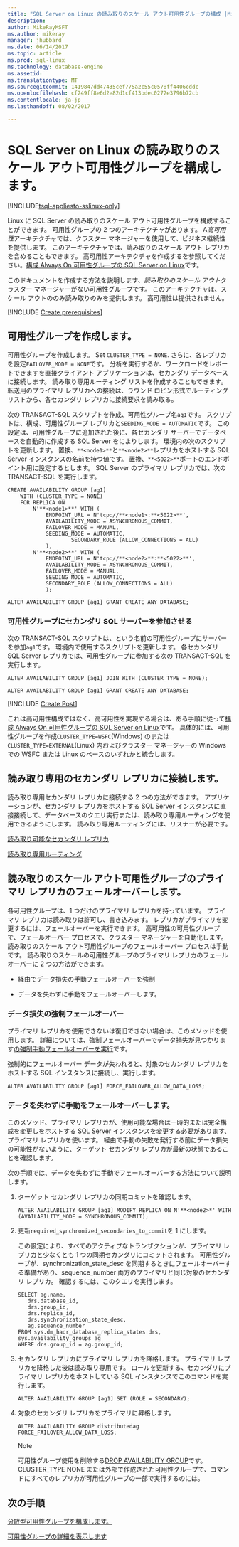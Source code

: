 ```yaml
---
title: "SQL Server on Linux の読み取りのスケール アウト可用性グループの構成 |Microsoft ドキュメント"
description: 
author: MikeRayMSFT
ms.author: mikeray
manager: jhubbard
ms.date: 06/14/2017
ms.topic: article
ms.prod: sql-linux
ms.technology: database-engine
ms.assetid: 
ms.translationtype: MT
ms.sourcegitcommit: 1419847dd47435cef775a2c55c0578ff4406cddc
ms.openlocfilehash: cf249ff8e6d2e82d1cf413bdec0272e3796b72cb
ms.contentlocale: ja-jp
ms.lasthandoff: 08/02/2017

---
```

# <a name="configure-read-scale-out-availability-group-for-sql-server-on-linux"></a>SQL Server on Linux の読み取りのスケール アウト可用性グループを構成します。

[!INCLUDE[tsql-appliesto-sslinux-only](../../docs/includes/tsql-appliesto-sslinux-only.md)]

Linux に SQL Server の読み取りのスケール アウト可用性グループを構成することができます。 可用性グループの 2 つのアーキテクチャがあります。 A*高可用性*アーキテクチャでは、クラスター マネージャーを使用して、ビジネス継続性を提供します。 このアーキテクチャでは、読み取りのスケール アウト レプリカを含めることもできます。 高可用性アーキテクチャを作成するを参照してください。[構成 Always On 可用性グループの SQL Server on Linux](sql-server-linux-availability-group-configure-ha.md)です。

このドキュメントを作成する方法を説明します、*読み取りのスケール アウト*クラスター マネージャーがない可用性グループです。 このアーキテクチャは、スケール アウトののみ読み取りのみを提供します。 高可用性は提供されません。

[!INCLUDE [Create prerequisites](../includes/ss-linux-cluster-availability-group-create-prereq.md)]

## <a name="create-the-availability-group"></a>可用性グループを作成します。

可用性グループを作成します。 Set `CLUSTER_TYPE = NONE`. さらに、各レプリカを設定`FAILOVER_MODE = NONE`です。 分析を実行するか、ワークロードをレポートできますを直接クライアント アプリケーションは、セカンダリ データベースに接続します。 読み取り専用ルーティング リストを作成することもできます。 転送用のプライマリ レプリカへの接続は、ラウンド ロビン形式でルーティング リストから、各セカンダリ レプリカに接続要求を読み取る。

次の TRANSACT-SQL スクリプトを作成、可用性グループ名`ag1`です。 スクリプトは、構成、可用性グループ レプリカと`SEEDING_MODE = AUTOMATIC`です。 この設定は、可用性グループに追加された後に、各セカンダリ サーバーでデータベースを自動的に作成する SQL Server をによりします。 環境内の次のスクリプトを更新します。 置換、`**<node1>**`と`**<node2>**`レプリカをホストする SQL Server インスタンスの名前を持つ値です。 置換、`**<5022>**`ポートのエンドポイント用に設定するとします。 SQL Server のプライマリ レプリカでは、次の TRANSACT-SQL を実行します。

```Transact-SQL
CREATE AVAILABILITY GROUP [ag1]
    WITH (CLUSTER_TYPE = NONE)
    FOR REPLICA ON
        N'**<node1>**' WITH (
            ENDPOINT_URL = N'tcp://**<node1>:**<5022>**',
            AVAILABILITY_MODE = ASYNCHRONOUS_COMMIT,
            FAILOVER_MODE = MANUAL,
            SEEDING_MODE = AUTOMATIC,
                    SECONDARY_ROLE (ALLOW_CONNECTIONS = ALL)
            ),
        N'**<node2>**' WITH ( 
            ENDPOINT_URL = N'tcp://**<node2>**:**<5022>**', 
            AVAILABILITY_MODE = ASYNCHRONOUS_COMMIT,
            FAILOVER_MODE = MANUAL,
            SEEDING_MODE = AUTOMATIC,
            SECONDARY_ROLE (ALLOW_CONNECTIONS = ALL)
            );
        
ALTER AVAILABILITY GROUP [ag1] GRANT CREATE ANY DATABASE;
```

### <a name="join-secondary-sql-servers-to-the-availability-group"></a>可用性グループにセカンダリ SQL サーバーを参加させる

次の TRANSACT-SQL スクリプトは、という名前の可用性グループにサーバーを参加`ag1`です。 環境内で使用するスクリプトを更新します。 各セカンダリ SQL Server レプリカでは、可用性グループに参加する次の TRANSACT-SQL を実行します。

```Transact-SQL
ALTER AVAILABILITY GROUP [ag1] JOIN WITH (CLUSTER_TYPE = NONE);
         
ALTER AVAILABILITY GROUP [ag1] GRANT CREATE ANY DATABASE;
```

[!INCLUDE [Create Post](../includes/ss-linux-cluster-availability-group-create-post.md)]

これは高可用性構成ではなく、高可用性を実現する場合は、ある手順に従って[構成 Always On 可用性グループの SQL Server on Linux](sql-server-linux-availability-group-configure-ha.md)です。 具体的には、可用性グループを作成`CLUSTER_TYPE=WSFC`(Windows) のまたは`CLUSTER_TYPE=EXTERNAL`(Linux) 内およびクラスター マネージャーの Windows での WSFC または Linux のペースのいずれかと統合します。

## <a name="connect-to-read-only-secondary-replicas"></a>読み取り専用のセカンダリ レプリカに接続します。

読み取り専用セカンダリ レプリカに接続する 2 つの方法ができます。 アプリケーションが、セカンダリ レプリカをホストする SQL Server インスタンスに直接接続して、データベースのクエリ実行または、読み取り専用ルーティングを使用できるようにします。 読み取り専用ルーティングには、リスナーが必要です。

[読み取り可能なセカンダリ レプリカ](../database-engine/availability-groups/windows/active-secondaries-readable-secondary-replicas-always-on-availability-groups.md)

[読み取り専用ルーティング](../database-engine/availability-groups/windows/listeners-client-connectivity-application-failover.md#ConnectToSecondary)

## <a name="fail-over-primary-replica-on-read-scale-out-availability-group"></a>読み取りのスケール アウト可用性グループのプライマリ レプリカのフェールオーバーします。

各可用性グループは、1 つだけのプライマリ レプリカを持っています。 プライマリ レプリカは読み取りは許可し、書き込みます。 レプリカがプライマリを変更するには、フェールオーバーを実行できます。 高可用性の可用性グループで、フェールオーバー プロセスで、クラスター マネージャーを自動化します。 読み取りのスケール アウト可用性グループのフェールオーバー プロセスは手動です。 読み取りのスケールの可用性グループのプライマリ レプリカのフェールオーバーに 2 つの方法ができます。

- 経由でデータ損失の手動フェールオーバーを強制

- データを失わずに手動をフェールオーバーします。

### <a name="forced-fail-over-with-data-loss"></a>データ損失の強制フェールオーバー

プライマリ レプリカを使用できないは復旧できない場合は、このメソッドを使用します。 詳細については、強制フェールオーバーでデータ損失が見つかります[の強制手動フェールオーバーを実行](../database-engine/availability-groups/windows/perform-a-forced-manual-failover-of-an-availability-group-sql-server.md)です。

強制的にフェールオーバー データが失われると、対象のセカンダリ レプリカをホストする SQL インスタンスに接続し、実行します。
```Transact-SQL
ALTER AVAILABILITY GROUP [ag1] FORCE_FAILOVER_ALLOW_DATA_LOSS;
```

### <a name="manual-fail-over-without-data-loss"></a>データを失わずに手動をフェールオーバーします。

このメソッド、プライマリ レプリカが、使用可能な場合は一時的または完全構成を変更しをホストする SQL Server インスタンスを変更する必要があります、プライマリ レプリカを使います。 経由で手動の失敗を発行する前にデータ損失の可能性がないように、ターゲット セカンダリ レプリカが最新の状態であることを確認します。 

次の手順では、データを失わずに手動でフェールオーバーする方法について説明します。

1. ターゲット セカンダリ レプリカの同期コミットを確認します。

   ```Transact-SQL
   ALTER AVAILABILITY GROUP [ag1] MODIFY REPLICA ON N'**<node2>*' WITH (AVAILABILITY_MODE = SYNCHRONOUS_COMMIT);
   ```
1. 更新`required_synchronized_secondaries_to_commit`を 1 にします。

   この設定により、すべてのアクティブなトランザクションが、プライマリ レプリカと少なくとも 1 つの同期セカンダリにコミットされます。 可用性グループが、synchronization_state_desc を同期するときにフェールオーバーする準備があり、sequence_number 両方のプライマリと同じ対象のセカンダリ レプリカ。 確認するには、このクエリを実行します。

   ```Transact-SQL
   SELECT ag.name, 
      drs.database_id, 
      drs.group_id, 
      drs.replica_id, 
      drs.synchronization_state_desc, 
      ag.sequence_number
   FROM sys.dm_hadr_database_replica_states drs, sys.availability_groups ag
   WHERE drs.group_id = ag.group_id; 
   ```

1. セカンダリ レプリカにプライマリ レプリカを降格します。 プライマリ レプリカを降格した後は読み取り専用です。 ロールを更新する、セカンダリにプライマリ レプリカをホストしている SQL インスタンスでこのコマンドを実行します。

   ```Transact-SQL
   ALTER AVAILABILITY GROUP [ag1] SET (ROLE = SECONDARY); 
   ```

1. 対象のセカンダリ レプリカをプライマリに昇格します。 

   ```Transact-SQL
   ALTER AVAILABILITY GROUP distributedag FORCE_FAILOVER_ALLOW_DATA_LOSS; 
   ```  

   > [!NOTE] 
   > 可用性グループ使用を削除する[DROP AVAILABILITY GROUP](https://docs.microsoft.com/en-us/sql/t-sql/statements/drop-availability-group-transact-sql)です。 CLUSTER_TYPE NONE または外部で作成された可用性グループで、コマンドにすべてのレプリカが可用性グループの一部で実行するのには。

## <a name="next-steps"></a>次の手順

[分散型可用性グループを構成します。](..\database-engine\availability-groups\windows\distributed-availability-groups-always-on-availability-groups.md)

[可用性グループの詳細を表示します](..\database-engine\availability-groups\windows\overview-of-always-on-availability-groups-sql-server.md)


